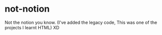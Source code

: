 # not-notion
Not the notion you know.
(I've added the legacy code, This was one of the projects I learnt HTML) XD
